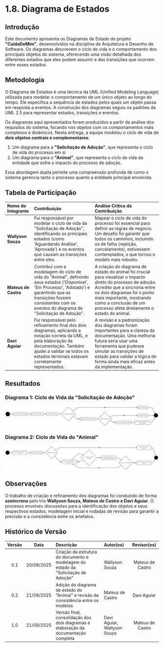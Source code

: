 # 1.8. Diagrama de Estados

## **Introdução**

Este documento apresenta os Diagramas de Estado do projeto **"CuidaDeMim"**, desenvolvidos na disciplina de Arquitetura e Desenho de Software. Os diagramas descrevem o ciclo de vida e o comportamento dos principais objetos do sistema, oferecendo uma visão detalhada dos diferentes estados que eles podem assumir e das transições que ocorrem entre esses estados.

## **Metodologia**

O Diagrama de Estados é uma técnica da UML (Unified Modeling Language) utilizada para modelar o comportamento de um único objeto ao longo do tempo. Ele especifica a sequência de estados pelos quais um objeto passa em resposta a eventos. A construção dos diagramas seguiu os padrões da UML 2.5 para representar estados, transições e eventos.

Os diagramas aqui apresentados foram produzidos a partir da análise dos requisitos do sistema, focando nos objetos com os comportamentos mais complexos e dinâmicos. Nesta entrega, a equipe modelou o ciclo de vida de **dois objetos centrais e complementares**:

1.  Um diagrama para a **"Solicitação de Adoção"**, que representa o ciclo de vida do processo em si.
2.  Um diagrama para o **"Animal"**, que representa o ciclo de vida da entidade que sofre o impacto do processo de adoção.

Essa abordagem dupla permite uma compreensão profunda de como o sistema gerencia tanto o processo quanto a entidade principal envolvida.

## **Tabela de Participação**

| Nome do Integrante | Contribuição | Análise Crítica da Contribuição |
| :--- | :--- | :--- |
| **Wallyson Souza** | Fui responsável por modelar o ciclo de vida da "Solicitação de Adoção", identificando os principais estados (como 'Aguardando Análise', 'Aprovada') e os eventos que causam as transições entre eles. | Mapear o ciclo de vida do processo foi essencial para definir as regras de negócio. Um desafio foi garantir que todos os caminhos, incluindo os de falha (rejeição, cancelamento), estivessem contemplados, o que tornou o modelo mais robusto. |
| **Mateus de Castro** | Contribuí com a modelagem do ciclo de vida do "Animal", definindo seus estados ('Disponível', 'Em Processo', 'Adotado') e garantindo que as transições fossem consistentes com os eventos do diagrama de "Solicitação de Adoção". | A criação do diagrama de estado do animal foi crucial para visualizar o impacto direto do processo de adoção. Acredito que a sincronia entre os dois diagramas foi o ponto mais importante, mostrando como a conclusão de um processo afeta diretamente o estado do animal. |
| **Davi Aguiar** | Fui responsável pelo refinamento final dos dois diagramas, aplicando a notação correta da UML, e pela elaboração da documentação. Também ajudei a validar se todos os estados terminais estavam corretamente representados. | A revisão e a padronização dos diagramas foram importantes para a clareza da documentação. Uma melhoria futura seria usar uma ferramenta que pudesse simular as transições de estado para validar a lógica de forma ainda mais eficaz antes da implementação. |

## **Resultados**

### Diagrama 1: Ciclo de Vida da "Solicitação de Adoção"

![Diagrama de Estados da Solicitação de Adoção](../assets/DiagramaEstados/DiagramaAdocaoEstados.png)

### Diagrama 2: Ciclo de Vida do "Animal"

![Diagrama de Estados do Animal](../assets/DiagramaEstados/DiagramaAnimalEstados.png)

## **Observações**

O trabalho de criação e refinamento dos diagramas foi conduzido de forma **assíncrona** pelo trio **Wallyson Souza, Mateus de Castro e Davi Aguiar**. O processo envolveu discussões para a identificação dos objetos e seus respectivos estados, modelagem inicial e rodadas de revisão para garantir a precisão e a consistência entre os artefatos.

## **Histórico de Versão**

| Versão | Data | Descrição | Autor(es) | Revisor(es) |
| :--: | :--: | :-- | :-- | :--: |
| 0.1 | 20/09/2025 | Criação da estrutura do documento e modelagem do estado da "Solicitação de Adoção" | Wallyson Souza | Mateus de Castro |
| 0.2 | 21/09/2025 | Adição do diagrama de estado do "Animal" e revisão da consistência entre os modelos | Mateus de Castro | Davi Aguiar |
| 1.0 | 21/09/2025 | Versão final, consolidação dos dois diagramas e elaboração da documentação completa | Davi Aguiar, Wallyson Souza | Mateus de Castro |